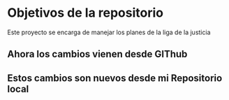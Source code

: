 # Objetivos de la repositorio

Este proyecto se encarga de manejar los planes de la liga de la justicia

## Ahora los cambios vienen desde GIThub
## Estos cambios son nuevos desde mi Repositorio local
